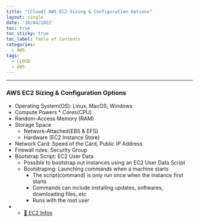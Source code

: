 ```yaml
---
title: "[Cloud] AWS EC2 Sizing & Configuration Options"
layout: single
date: '16/04/2022'
toc: true
toc_sticky: true
toc_label: Table of Contents
categories:
  - AWS
tags:
  - CLOUD
  - AWS
---
```


---
### AWS EC2 Sizing & Configuration Options
* Operating System(OS): Linux, MacOS, Windows
* Compute Powers * Cores(CPU)
* Random-Access Memory (RAM)
* Storage Space
  * Network-Attached(EBS & EFS)
  * Hardware (EC2 Instance Store)
* Network Card: Speed of the Card, Public IP Address
* Firewall rules: Security Group
* Bootstrap Script: EC2 User Data
  * Possible to bootstrap out instances using an EC2 User Data Script
  * Bootstraping: Launching commands when a machine starts
    * The script(command) is only run once when the instance first starts
    * Commands can include installing updates, softwares, downloading files, etc
    * Runs with the root user
* * [🔗 EC2 Infos](https://instances.vantage.sh)
